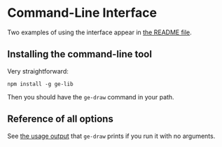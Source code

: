 
# Command-Line Interface

Two examples of using the interface appear in
[the README file](../README.md).

## Installing the command-line tool

Very straightforward:

```
npm install -g ge-lib
```

Then you should have the `ge-draw` command in your path.

## Reference of all options

See [the usage output](../cli-usage.txt) that `ge-draw` prints
if you run it with no arguments.
